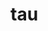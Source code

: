 # tau

<!--

Tau.Lang

Tau.Lang.Expr
Tau.Lang.Expr.Data
Tau.Lang.Expr.Code

Tau.Lang.Type
Tau.Lang.Type.Data
Tau.Lang.Type.Code

Tau.Lang.Core

Tau.Comp
Tau.Comp.Prog
Tau.Comp.Tree

Tau.Comp.TypeInference
Tau.Comp.Unification
Tau.Comp.Pipeline

Tau.Tech
Tau.Tech.Compiler

Tau.Util
Tau.Util.Env

Tau.Eval

Tau.Libs
Tau.Bork
Tau.Doge





let
  fn
    | ("foo", Some(y))
        when(y == 1)    => 1
      , when(y == 2)    => 2
      , otherwise       => 4
    | (_, None)         => 0 : Int
    | (_, _)            => 999 : Int
  in
    fn( "baz"
      , Some(2 : Int) )


let
  fn
    | ("foo", Some(y))
        when(y == 1) = 1
      , when(y == 2) = 2
      , otherwise    = 4
    | (_, None)      = 0 : Int
    | (_, _)         = 999 : Int
  in
    fn( "baz"
      , Some(2 : Int) )


https://hackage.haskell.org/package/numhask

fix
  nat' =
    ((go, n) =>
      match n with
        | succ(m) => go(succ'(m, nat'(go, m)))
        | zero    => go(zero'))
  in
    let
      factorial(n) =
        n.nat'( zero' =>
                  succ(zero)
              | succ'(m, x) =>
                  succ(m) * x )
      in
        factorial(3)


fix
  nat! =
    ((go, n) =>
      match n with
        | succ(m) => go(succ!(m, nat!(go, m)))
        | zero    => go(zero!))
  in
    let
      factorial(n) =
        n.nat!( zero! =>
                  succ(zero)
              | succ!(m, x) =>
                  succ(m) * x )
      in
        factorial(3)




headSize : (Ord a) => a -> Option string
headSize
  | x :: xs
      when(x > 100) => Some("L")
    , when(x > 10)  => Some("M")
    , otherwise     => Some("S")
  | _ => None


map : (a -> b) -> List a -> List b
map(f, xs) = xs.List'(Nil' => [] | Cons'(y, _, ys) => f y :: ys)



map : (a -> b) -> List a -> List b
map(f, xs) = xs.List'(Nil' => [] | Cons'(y, _, ys) => f y :: ys)


-->
